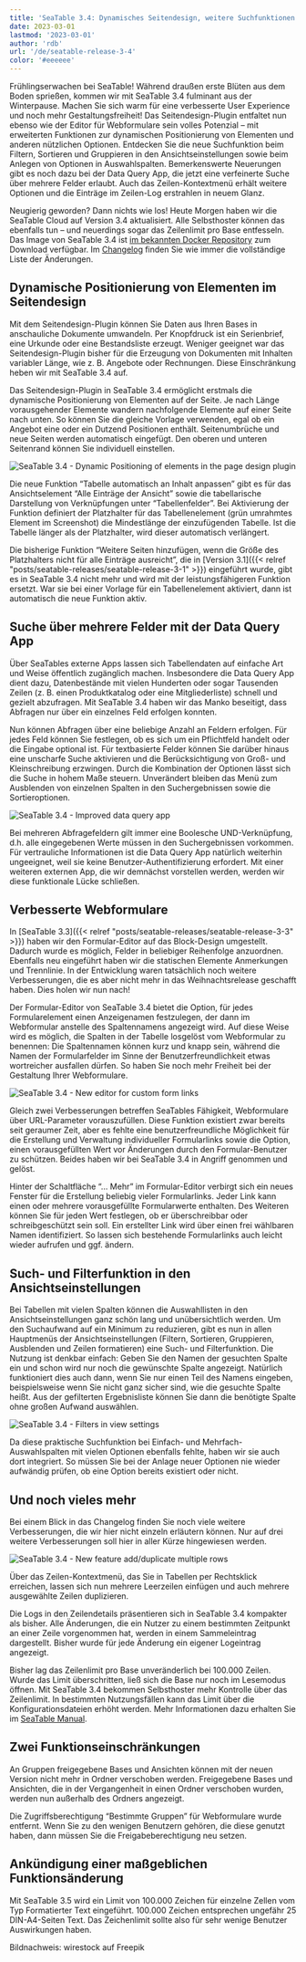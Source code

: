 ```yaml
---
title: 'SeaTable 3.4: Dynamisches Seitendesign, weitere Suchfunktionen und verbesserte Webformulare'
date: 2023-03-01
lastmod: '2023-03-01'
author: 'rdb'
url: '/de/seatable-release-3-4'
color: '#eeeeee'
---
```


Frühlingserwachen bei SeaTable! Während draußen erste Blüten aus dem Boden sprießen, kommen wir mit SeaTable 3.4 fulminant aus der Winterpause. Machen Sie sich warm für eine verbesserte User Experience und noch mehr Gestaltungsfreiheit! Das Seitendesign-Plugin entfaltet nun ebenso wie der Editor für Webformulare sein volles Potenzial – mit erweiterten Funktionen zur dynamischen Positionierung von Elementen und anderen nützlichen Optionen. Entdecken Sie die neue Suchfunktion beim Filtern, Sortieren und Gruppieren in den Ansichtseinstellungen sowie beim Anlegen von Optionen in Auswahlspalten. Bemerkenswerte Neuerungen gibt es noch dazu bei der Data Query App, die jetzt eine verfeinerte Suche über mehrere Felder erlaubt. Auch das Zeilen-Kontextmenü erhält weitere Optionen und die Einträge im Zeilen-Log erstrahlen in neuem Glanz.

Neugierig geworden? Dann nichts wie los! Heute Morgen haben wir die SeaTable Cloud auf Version 3.4 aktualisiert. Alle Selbsthoster können das ebenfalls tun – und neuerdings sogar das Zeilenlimit pro Base entfesseln. Das Image von SeaTable 3.4 ist [im bekannten Docker Repository](https://hub.docker.com/r/seatable/seatable-enterprise) zum Download verfügbar. Im [Changelog](https://seatable.io/seatable-release-3-4/) finden Sie wie immer die vollständige Liste der Änderungen.

## Dynamische Positionierung von Elementen im Seitendesign

Mit dem Seitendesign-Plugin können Sie Daten aus Ihren Bases in anschauliche Dokumente umwandeln. Per Knopfdruck ist ein Serienbrief, eine Urkunde oder eine Bestandsliste erzeugt. Weniger geeignet war das Seitendesign-Plugin bisher für die Erzeugung von Dokumenten mit Inhalten variabler Länge, wie z. B. Angebote oder Rechnungen. Diese Einschränkung heben wir mit SeaTable 3.4 auf.

Das Seitendesign-Plugin in SeaTable 3.4 ermöglicht erstmals die dynamische Positionierung von Elementen auf der Seite. Je nach Länge vorausgehender Elemente wandern nachfolgende Elemente auf einer Seite nach unten. So können Sie die gleiche Vorlage verwenden, egal ob ein Angebot eine oder ein Dutzend Positionen enthält. Seitenumbrüche und neue Seiten werden automatisch eingefügt. Den oberen und unteren Seitenrand können Sie individuell einstellen.

![SeaTable 3.4 - Dynamic Positioning of elements in the page design plugin](https://seatable.io/wp-content/uploads/2023/02/SeaTable-3.4-DynamicPositioningElements.png)

Die neue Funktion “Tabelle automatisch an Inhalt anpassen” gibt es für das Ansichtselement “Alle Einträge der Ansicht” sowie die tabellarische Darstellung von Verknüpfungen unter “Tabellenfelder”. Bei Aktivierung der Funktion definiert der Platzhalter für das Tabellenelement (grün umrahmtes Element im Screenshot) die Mindestlänge der einzufügenden Tabelle. Ist die Tabelle länger als der Platzhalter, wird dieser automatisch verlängert.

Die bisherige Funktion “Weitere Seiten hinzufügen, wenn die Größe des Platzhalters nicht für alle Einträge ausreicht”, die in [Version 3.1]({{< relref "posts/seatable-releases/seatable-release-3-1" >}}) eingeführt wurde, gibt es in SeaTable 3.4 nicht mehr und wird mit der leistungsfähigeren Funktion ersetzt. War sie bei einer Vorlage für ein Tabellenelement aktiviert, dann ist automatisch die neue Funktion aktiv.

## Suche über mehrere Felder mit der Data Query App

Über SeaTables externe Apps lassen sich Tabellendaten auf einfache Art und Weise öffentlich zugänglich machen. Insbesondere die Data Query App dient dazu, Datenbestände mit vielen Hunderten oder sogar Tausenden Zeilen (z. B. einen Produktkatalog oder eine Mitgliederliste) schnell und gezielt abzufragen. Mit SeaTable 3.4 haben wir das Manko beseitigt, dass Abfragen nur über ein einzelnes Feld erfolgen konnten.

Nun können Abfragen über eine beliebige Anzahl an Feldern erfolgen. Für jedes Feld können Sie festlegen, ob es sich um ein Pflichtfeld handelt oder die Eingabe optional ist. Für textbasierte Felder können Sie darüber hinaus eine unscharfe Suche aktivieren und die Berücksichtigung von Groß- und Kleinschreibung erzwingen. Durch die Kombination der Optionen lässt sich die Suche in hohem Maße steuern. Unverändert bleiben das Menü zum Ausblenden von einzelnen Spalten in den Suchergebnissen sowie die Sortieroptionen.

![SeaTable 3.4 - Improved data query app](https://seatable.io/wp-content/uploads/2023/02/SeaTable-3.4-DataQueryApp.png)

Bei mehreren Abfragefeldern gilt immer eine Boolesche UND-Verknüpfung, d.h. alle eingegebenen Werte müssen in den Suchergebnissen vorkommen. Für vertrauliche Informationen ist die Data Query App natürlich weiterhin ungeeignet, weil sie keine Benutzer-Authentifizierung erfordert. Mit einer weiteren externen App, die wir demnächst vorstellen werden, werden wir diese funktionale Lücke schließen.

## Verbesserte Webformulare

In [SeaTable 3.3]({{< relref "posts/seatable-releases/seatable-release-3-3" >}}) haben wir den Formular-Editor auf das Block-Design umgestellt. Dadurch wurde es möglich, Felder in beliebiger Reihenfolge anzuordnen. Ebenfalls neu eingeführt haben wir die statischen Elemente Anmerkungen und Trennlinie. In der Entwicklung waren tatsächlich noch weitere Verbesserungen, die es aber nicht mehr in das Weihnachtsrelease geschafft haben. Dies holen wir nun nach!

Der Formular-Editor von SeaTable 3.4 bietet die Option, für jedes Formularelement einen Anzeigenamen festzulegen, der dann im Webformular anstelle des Spaltennamens angezeigt wird. Auf diese Weise wird es möglich, die Spalten in der Tabelle losgelöst vom Webformular zu benennen: Die Spaltennamen können kurz und knapp sein, während die Namen der Formularfelder im Sinne der Benutzerfreundlichkeit etwas wortreicher ausfallen dürfen. So haben Sie noch mehr Freiheit bei der Gestaltung Ihrer Webformulare.

![SeaTable 3.4 - New editor for custom form links](https://seatable.io/wp-content/uploads/2023/02/SeaTable-3.4-FormLinkEditor.png)

Gleich zwei Verbesserungen betreffen SeaTables Fähigkeit, Webformulare über URL-Parameter vorauszufüllen. Diese Funktion existiert zwar bereits seit geraumer Zeit, aber es fehlte eine benutzerfreundliche Möglichkeit für die Erstellung und Verwaltung individueller Formularlinks sowie die Option, einen vorausgefüllten Wert vor Änderungen durch den Formular-Benutzer zu schützen. Beides haben wir bei SeaTable 3.4 in Angriff genommen und gelöst.

Hinter der Schaltfläche “… Mehr” im Formular-Editor verbirgt sich ein neues Fenster für die Erstellung beliebig vieler Formularlinks. Jeder Link kann einen oder mehrere vorausgefüllte Formularwerte enthalten. Des Weiteren können Sie für jeden Wert festlegen, ob er überschreibbar oder schreibgeschützt sein soll. Ein erstellter Link wird über einen frei wählbaren Namen identifiziert. So lassen sich bestehende Formularlinks auch leicht wieder aufrufen und ggf. ändern.

## Such- und Filterfunktion in den Ansichtseinstellungen

Bei Tabellen mit vielen Spalten können die Auswahllisten in den Ansichtseinstellungen ganz schön lang und unübersichtlich werden. Um den Suchaufwand auf ein Minimum zu reduzieren, gibt es nun in allen Hauptmenüs der Ansichtseinstellungen (Filtern, Sortieren, Gruppieren, Ausblenden und Zeilen formatieren) eine Such- und Filterfunktion. Die Nutzung ist denkbar einfach: Geben Sie den Namen der gesuchten Spalte ein und schon wird nur noch die gewünschte Spalte angezeigt. Natürlich funktioniert dies auch dann, wenn Sie nur einen Teil des Namens eingeben, beispielsweise wenn Sie nicht ganz sicher sind, wie die gesuchte Spalte heißt. Aus der gefilterten Ergebnisliste können Sie dann die benötigte Spalte ohne großen Aufwand auswählen.

![SeaTable 3.4 - Filters in view settings](https://seatable.io/wp-content/uploads/2023/02/SeaTable-3.4-FilterInViewSettings.png)

Da diese praktische Suchfunktion bei Einfach- und Mehrfach-Auswahlspalten mit vielen Optionen ebenfalls fehlte, haben wir sie auch dort integriert. So müssen Sie bei der Anlage neuer Optionen nie wieder aufwändig prüfen, ob eine Option bereits existiert oder nicht.

## Und noch vieles mehr

Bei einem Blick in das Changelog finden Sie noch viele weitere Verbesserungen, die wir hier nicht einzeln erläutern können. Nur auf drei weitere Verbesserungen soll hier in aller Kürze hingewiesen werden.

![SeaTable 3.4 - New feature add/duplicate multiple rows](https://seatable.io/wp-content/uploads/2023/02/SeaTable-3.4-AddMultipleRows.png)

Über das Zeilen-Kontextmenü, das Sie in Tabellen per Rechtsklick erreichen, lassen sich nun mehrere Leerzeilen einfügen und auch mehrere ausgewählte Zeilen duplizieren.

Die Logs in den Zeilendetails präsentieren sich in SeaTable 3.4 kompakter als bisher. Alle Änderungen, die ein Nutzer zu einem bestimmten Zeitpunkt an einer Zeile vorgenommen hat, werden in einem Sammeleintrag dargestellt. Bisher wurde für jede Änderung ein eigener Logeintrag angezeigt.

Bisher lag das Zeilenlimit pro Base unveränderlich bei 100.000 Zeilen. Wurde das Limit überschritten, ließ sich die Base nur noch im Lesemodus öffnen. Mit SeaTable 3.4 bekommen Selbsthoster mehr Kontrolle über das Zeilenlimit. In bestimmten Nutzungsfällen kann das Limit über die Konfigurationsdateien erhöht werden. Mehr Informationen dazu erhalten Sie im [SeaTable Manual](https://manual.seatable.io/config/base_rows_limit/).

## Zwei Funktionseinschränkungen

An Gruppen freigegebene Bases und Ansichten können mit der neuen Version nicht mehr in Ordner verschoben werden. Freigegebene Bases und Ansichten, die in der Vergangenheit in einen Ordner verschoben wurden, werden nun außerhalb des Ordners angezeigt.

Die Zugriffsberechtigung “Bestimmte Gruppen” für Webformulare wurde entfernt. Wenn Sie zu den wenigen Benutzern gehören, die diese genutzt haben, dann müssen Sie die Freigabeberechtigung neu setzen.

## Ankündigung einer maßgeblichen Funktionsänderung

Mit SeaTable 3.5 wird ein Limit von 100.000 Zeichen für einzelne Zellen vom Typ Formatierter Text eingeführt. 100.000 Zeichen entsprechen ungefähr 25 DIN-A4-Seiten Text. Das Zeichenlimit sollte also für sehr wenige Benutzer Auswirkungen haben.

Bildnachweis: wirestock auf Freepik
